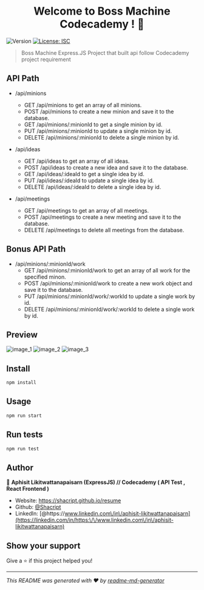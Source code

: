 <h1 align="center">Welcome to Boss Machine Codecademy ! 👋</h1>
<p>
  <img alt="Version" src="https://img.shields.io/badge/version-1.0.0-blue.svg?cacheSeconds=2592000" />
  <a href="#" target="_blank">
    <img alt="License: ISC" src="https://img.shields.io/badge/License-ISC-yellow.svg" />
  </a>
</p>

> Boss Machine Express.JS Project that built api follow Codecademy project requirement

## API Path
- /api/minions
  - GET /api/minions to get an array of all minions.
  - POST /api/minions to create a new minion and save it to the database.
  - GET /api/minions/:minionId to get a single minion by id.
  - PUT /api/minions/:minionId to update a single minion by id.
  - DELETE /api/minions/:minionId to delete a single minion by id.

- /api/ideas
  - GET /api/ideas to get an array of all ideas.
  - POST /api/ideas to create a new idea and save it to the database.
  - GET /api/ideas/:ideaId to get a single idea by id.
  - PUT /api/ideas/:ideaId to update a single idea by id.
  - DELETE /api/ideas/:ideaId to delete a single idea by id.

- /api/meetings
  - GET /api/meetings to get an array of all meetings.
  - POST /api/meetings to create a new meeting and save it to the database.
  - DELETE /api/meetings to delete all meetings from the database.

## Bonus API Path
- /api/minions/:minionId/work
  - GET /api/minions/:minionId/work to get an array of all work for the specified minon.
  - POST /api/minions/:minionId/work to create a new work object and save it to the database.
  - PUT /api/minions/:minionId/work/:workId to update a single work by id.
  - DELETE /api/minions/:minionId/work/:workId to delete a single work by id.


## Preview
![image_1](https://i.imgur.com/aUM4ZYl.png)
![image_2](https://i.imgur.com/EIoREif.png)
![image_3](https://i.imgur.com/VL1JgxQ.png)

## Install

```sh
npm install
```

## Usage

```sh
npm run start
```

## Run tests

```sh
npm run test
```

## Author

👤 **Aphisit Likitwattanapaisarn (ExpressJS) // Codecademy ( API Test , React Frontend )**

* Website: https://shacript.github.io/resume
* Github: [@Shacript](https://github.com/Shacript)
* LinkedIn: [@https:\/\/www.linkedin.com\/in\/aphisit-likitwattanapaisarn](https://linkedin.com/in/https:\/\/www.linkedin.com\/in\/aphisit-likitwattanapaisarn)

## Show your support

Give a ⭐️ if this project helped you!

***
_This README was generated with ❤️ by [readme-md-generator](https://github.com/kefranabg/readme-md-generator)_
